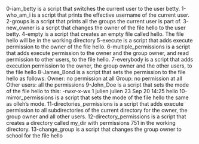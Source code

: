 0-iam_betty is a script that switches the current user to the user betty.
1-who_am_i is a script that prints the effective username of the current user.
 2-groups is a script that prints all the groups the current user is part of.
3-new_owner is a script that changes the owner of the file hello to the user betty.
 4-empty is a script that creates an empty file called hello.
 The file hello will be in the working directory
5-execute is a script that adds execute permission to the owner of the file hello.
6-multiple_permissions is a script that adds execute permission to the owner and the group owner, and read permission to other users, to the file hello.
7-everybody is a script that adds execution permission to the owner, the group owner and the other users, to the file hello
8-James_Bond is a script that sets the permission to the file hello as follows:
Owner: no permission at all
Group: no permission at all
Other users: all the permissions
9-John_Doe is a script that sets the mode of the file hello to this:
-rwxr-x-wx 1 julien julien 23 Sep 20 14:25 hello
10-mirror_permissions is a script that sets the mode of the file hello the same as olleh’s mode.
11-directories_permissions is a script that adds execute permission to all subdirectories of the current directory for the owner, the group owner and all other users.
12-directory_permissions is a script that creates a directory called my_dir with permissions 751 in the working directory.
13-change_group is a script that changes the group owner to school for the file hello
 
